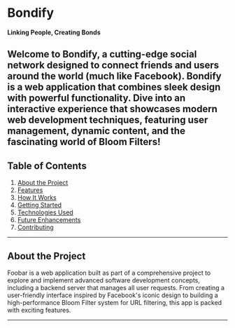 # Bondify  
**Linking People, Creating Bonds**  

Welcome to **Bondify**, a cutting-edge social network designed to connect friends and users around the world (much like Facebook). Bondify is a web application that combines sleek design with powerful functionality. Dive into an interactive experience that showcases modern web development techniques, featuring user management, dynamic content, and the fascinating world of **Bloom Filters**!
---
## **Table of Contents**  
1. [About the Project](#about-the-project)  
2. [Features](#features)  
3. [How It Works](#how-it-works)  
4. [Getting Started](#getting-started)  
5. [Technologies Used](#technologies-used)  
6. [Future Enhancements](#future-enhancements)  
7. [Contributing](#contributing)  

---
## **About the Project**  
Foobar is a web application built as part of a comprehensive project to explore and implement advanced software development concepts, including a backend server that manages all user requests. From creating a user-friendly interface inspired by Facebook's iconic design to building a high-performance Bloom Filter system for URL filtering, this app is packed with exciting features.

---
